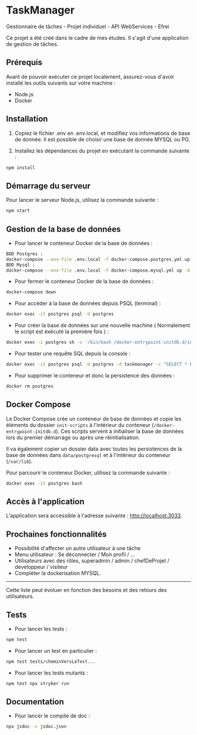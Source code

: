 # TaskManager

Gestionnaire de tâches - Projet individuel - API WebServices - Efrei

Ce projet a été créé dans le cadre de mes études. Il s'agit d'une application de gestion de tâches.

## Prérequis

Avant de pouvoir exécuter ce projet localement, assurez-vous d'avoir installé les outils suivants sur votre machine :

- Node.js
- Docker

## Installation

1. Copiez le fichier .env en .env.local, et modifiez vos informations de base de donnée. Il est possible de choisir une base de donnée MYSQL ou PG.

2. Installez les dépendances du projet en exécutant la commande suivante :

```bash
npm install
```

## Démarrage du serveur

Pour lancer le serveur Node.js, utilisez la commande suivante :

```bash
npm start
```

## Gestion de la base de données

- Pour lancer le conteneur Docker de la base de données :

```bash
BDD Postgres :
docker-compose --env-file .env.local -f docker-compose.postgres.yml up -d
BDD Mysql :
docker-compose --env-file .env.local -f docker-compose.mysql.yml up -d
```

- Pour fermer le conteneur Docker de la base de données :

```bash
docker-compose down
```

- Pour accéder à la base de données depuis PSQL (terminal) :

```bash
docker exec -it postgres psql -U postgres
```

- Pour créer la base de données sur une nouvelle machine ( Normalement le script est éxécuté la première fois ) :

```bash
docker exec -i postgres sh -c '/bin/bash /docker-entrypoint-initdb.d/init.sh'
```

- Pour tester une requête SQL depuis la console :

```bash
docker exec -it postgres psql -U postgres -d taskmanager -c "SELECT * FROM tasks;"
```

- Pour supprimer le conteneur et donc la persistence des données :

```bash
docker rm postgres
```

## Docker Compose

Le Docker Compose crée un conteneur de base de données et copie les éléments du dossier `init-scripts` à l'intérieur du conteneur (`/docker-entrypoint-initdb.d`). Ces scripts servent à initialiser la base de données lors du premier démarrage ou après une réinitialisation.

Il va également copier un dossier data avec toutes les persistences de la base de données dans `data/postgresql` et à l'intérieur du conteneur (`/var/lib`).

Pour parcourir le conteneur Docker, utilisez la commande suivante :

```bash
docker exec -it postgres bash
```

## Accès à l'application

L'application sera accessible à l'adresse suivante : [http://localhost:3033](http://localhost:3033).

## Prochaines fonctionnalités

- Possibilité d'affecter un autre utilisateur à une tâche
- Menu utilisateur : Se déconnecter / Mon profil / ...
- Utilisateurs avec des rôles, superadmin / admin / chefDeProjet / developpeur / visiteur
- Compléter la dockerisation MYSQL.


---

Cette liste peut évoluer en fonction des besoins et des retours des utilisateurs.

## Tests

- Pour lancer les tests :

```bash
npm test
```

- Pour lancer un test en particulier :

```bash
npm test tests/cheminVersLeTest...
```

- Pour lancer les tests mutants :

```bash
npm test npx stryker run
```

## Documentation

- Pour lancer le compile de doc : 

```bash
npx jsdoc -c jsdoc.json
```